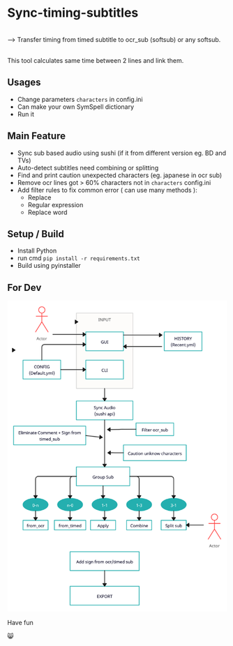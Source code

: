 # Sync-timing-subtitles 

<br>--> Transfer timing from timed subtitle to ocr_sub (softsub) or any softsub.

<br> This tool calculates same time between 2 lines and link them.
  
## Usages
- Change parameters `characters` in config.ini
- Can make your own SymSpell dictionary
- Run it

## Main Feature
- Sync sub based audio using sushi (if it from different version eg. BD and TVs)
- Auto-detect subtitles need combining or splitting
- Find and print caution unexpected characters (eg. japanese in ocr sub)
- Remove ocr lines got > 60% characters not in `characters` config.ini
- Add filter rules to fix common error ( can use many methods ):
  + Replace
  + Regular expression
  + Replace word

## Setup / Build
- Install Python
- run cmd `pip install -r requirements.txt`
- Build using pyinstaller

## For Dev
![UWU](/diagram.png?raw=true "Diagram")

Have fun

😸
